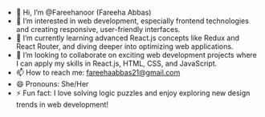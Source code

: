 - 👋 Hi, I’m @Fareehanoor (Fareeha Abbas)
- 👀 I’m interested in web development, especially frontend technologies and creating responsive, user-friendly interfaces.
- 🌱 I’m currently learning advanced React.js concepts like Redux and React Router, and diving deeper into optimizing web applications.
- 💞️ I’m looking to collaborate on exciting web development projects where I can apply my skills in React.js, HTML, CSS, and JavaScript.
- 📫 How to reach me: fareehaabbas21@gmail.com
- 😄 Pronouns: She/Her
- ⚡ Fun fact: I love solving logic puzzles and enjoy exploring new design trends in web development!


<!---
Fareehanoor/Fareehanoor is a ✨ special ✨ repository because its `README.md` (this file) appears on your GitHub profile.
You can click the Preview link to take a look at your changes.
--->
